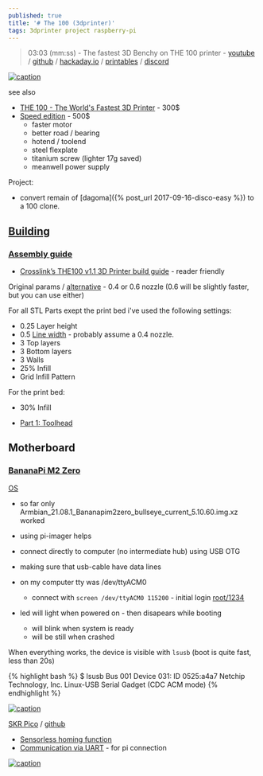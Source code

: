 ```yaml
---
published: true
title: '# The 100 (3dprinter)'
tags: 3dprinter project raspberry-pi
---
```

>  03:03 (mm:ss) - The fastest 3D Benchy on THE 100 printer - [youtube](https://www.youtube.com/watch?v=vFl2jJjkkyE) / [github](https://github.com/MSzturc/the100) / [hackaday.io](https://hackaday.io/project/190348-the-100-the-fastest-3d-printer) / [printables](https://www.printables.com/@MattThePrintingNerd) / [discord](https://discord.gg/fW7BcUErgZ)

[![caption](https://raw.githubusercontent.com/MSzturc/the100/main/Build_Photos/THE-100.gif)](https://hackaday.io/project/190348-the-100-the-fastest-3d-printer)

see also
- [THE 100 - The World's Fastest 3D Printer](https://www.youtube.com/watch?v=0K9NM08S0IA&list=PLh9akXp2EH2ATO7fJ6EVeahKw5azFSTue&index=63) - 300$
- [Speed edition](https://www.youtube.com/watch?v=mJLalngCqEU) - 500$
	- faster motor
    - better road / bearing
    - hotend / toolend
    - steel flexplate
    - titanium screw (lighter 17g saved)
    - meanwell power supply

Project:
- convert remain of [dagoma]({% post_url 2017-09-16-disco-easy %}) to a 100 clone.

## [Building](https://www.printables.com/model/572689-the-100-v11-the-fastest-3d-printer-based-on-a-prin)

### [Assembly guide](https://theforgetful.dev/the100/1.1/overview/intro/)

- [Crosslink’s THE100 v1.1 3D Printer build guide](https://www.crosslink.io/crosslinks-the100-v1-1-3d-printer-build-guide/) - reader friendly

Original params / [alternative](https://theforgetful.dev/the100/1.1/overview/before-you-print/#print-settings) - 0.4 or 0.6 nozzle (0.6 will be slightly faster, but you can use either)

For all STL Parts exept the print bed i've used the following settings:  
- 0.25 Layer height
- 0.5 [Line width](https://3dprinterly.com/how-to-get-the-perfect-line-width-setting/) - probably assume a 0.4 nozzle.
- 3 Top layers
- 3 Bottom layers
- 3 Walls
- 25% Infill
- Grid Infill Pattern

For the print bed:  
- 30% Infill
    
- [ Part 1: Toolhead](https://www.youtube.com/watch?v=fC4BB4BhjOo)

## Motherboard
### [BananaPi M2 Zero](https://wiki.banana-pi.org/Banana_Pi_BPI-M2_ZERO)
[OS](http://xogium.performanceservers.nl/archive/bananapim2zero/archive/)  
- so far only Armbian_21.08.1_Bananapim2zero_bullseye_current_5.10.60.img.xz worked
- using pi-imager helps
- connect directly to computer (no intermediate hub) using USB OTG
- making sure that usb-cable have data lines
- on my computer tty was /dev/ttyACM0
	- connect with `screen /dev/ttyACM0 115200` - initial login [root/1234](https://docs.armbian.com/User-Guide_Getting-Started/#how-to-login)

- led will light when powered on - then disapears while booting
	- will blink when system is ready
    - will be still when crashed
    
When everything works, the device is visible with `lsusb` (boot is quite fast, less than 20s)

{% highlight bash %}
$ lsusb
Bus 001 Device 031: ID 0525:a4a7 Netchip Technology, Inc. Linux-USB Serial Gadget (CDC ACM mode)
{% endhighlight %}

[![caption](https://wiki.banana-pi.org/images/3/34/780x780xBPI-M2_zero_interface.jpg.pagespeed.ic.x1_y9n1qqd.webp)](https://wiki.banana-pi.org/Banana_Pi_BPI-M2_ZERO#Hardware_interface)


[SKR Pico](https://bttwiki.com/SKR%20Pico.html#peripheral-interface) / [github](https://github.com/bigtreetech/SKR-Pico)
- [Sensorless homing function](https://bttwiki.com/SKR%20Pico.html#motherboard-led-meanings)
- [Communication via UART](https://bttwiki.com/SKR%20Pico.html#connection-with-raspberry-pi) - for pi connection

[![caption](https://bttwiki.com/img/SKR_Pico/SKR_Pico_In.png)](https://bttwiki.com/SKR%20Pico.html#firmware-of-motherboard)
